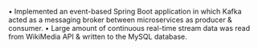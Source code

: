 •	Implemented an event-based Spring Boot application in which Kafka acted as a messaging broker between microservices as producer & consumer. 
•	Large amount of continuous real-time stream data was read from WikiMedia API & written to the MySQL database. 
